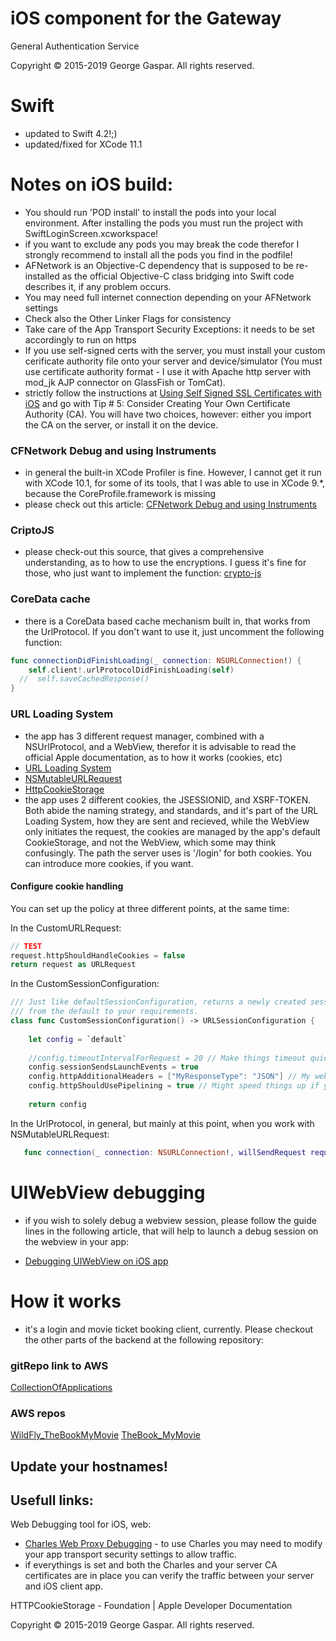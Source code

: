 # iOS component for the Gateway
General Authentication Service

Copyright © 2015-2019 George Gaspar. All rights reserved.

# Swift
- updated to Swift 4.2!;)
- updated/fixed for XCode 11.1

# Notes on iOS build:
- You should run 'POD install' to install the pods into your local environment. After installing the pods you must run the project with SwiftLoginScreen.xcworkspace!
- if you want to exclude any pods you may break the code therefor I strongly recommend to install all the pods you find in the podfile!
- AFNetwork is an Objective-C dependency that is supposed to be re-installed as the official Objective-C class bridging into Swift code describes it, if any problem occurs. 
- You may need full internet connection depending on your AFNetwork settings
- Check also the Other Linker Flags for consistency
- Take care of the App Transport Security Exceptions: it needs to be set accordingly to run on https
- If you use self-signed certs with the server, you must install your custom cerificate authority file onto your server and device/simulator  (You must use certificate authority format - I use it with Apache http server with mod_jk AJP connector on GlassFish or TomCat).
- strictly follow the instructions at [Using Self Signed SSL Certificates with iOS](https://blog.httpwatch.com/2013/12/12/five-tips-for-using-self-signed-ssl-certificates-with-ios/) and go with Tip # 5: Consider Creating Your Own Certificate Authority (CA). You will have two choices, however: either you import the CA on the server, or install it on the device.

### CFNetwork Debug and using Instruments
- in general the built-in XCode Profiler is fine. However, I cannot get it run with XCode 10.1, for some of its tools, that I was able to use in XCode 9.*, because the CoreProfile.framework is missing
- please check out this article: [CFNetwork Debug and using Instruments](https://www.agnosticdev.com/blog-entry/networking-swift/advanced-network-debugging-xcode)


### CriptoJS
- please check-out this source, that gives a comprehensive understanding, as to how to use the encryptions. I guess it's fine for those, who just want to implement the function: [crypto-js](https://code.google.com/archive/p/crypto-js/) 

### CoreData cache
- there is a CoreData based cache mechanism built in, that works from the UrlProtocol. If you don't want to use it, just uncomment the following function:

```swift
func connectionDidFinishLoading(_ connection: NSURLConnection!) {
    self.client!.urlProtocolDidFinishLoading(self)
  //  self.saveCachedResponse()
}
```

### URL Loading System
- the app has 3 different request manager, combined with a NSUrlProtocol, and a WebView, therefor it is advisable to read the official Apple documentation, as to how it works (cookies, etc) 
- [URL Loading System](https://developer.apple.com/documentation/foundation/url_loading_system) 
- [NSMutableURLRequest](https://developer.apple.com/documentation/foundation/nsmutableurlrequest)
- [HttpCookieStorage](https://developer.apple.com/documentation/foundation/httpcookiestorage)
- the app uses 2 different cookies, the JSESSIONID, and XSRF-TOKEN. Both abide the naming strategy, and standards, and it's part of the URL Loading System, how they are sent and recieved, while the WebView only initiates the request, the cookies are managed by the app's default CookieStorage, and not the WebView, which some may think confusingly. The path the server uses is '/login' for both cookies. You can introduce more cookies, if you want.

#### Configure cookie handling
You can set up the policy at three different points, at the same time:

In the CustomURLRequest:
```swift
// TEST
request.httpShouldHandleCookies = false
return request as URLRequest
```

In the CustomSessionConfiguration:
```swift
/// Just like defaultSessionConfiguration, returns a newly created session configuration object, customised
/// from the default to your requirements.
class func CustomSessionConfiguration() -> URLSessionConfiguration {
    
    let config = `default`
    
    //config.timeoutIntervalForRequest = 20 // Make things timeout quickly.
    config.sessionSendsLaunchEvents = true
    config.httpAdditionalHeaders = ["MyResponseType": "JSON"] // My web service needs to be explicitly asked for JSON.
    config.httpShouldUsePipelining = true // Might speed things up if your server supports it.
    
    return config
```

In the UrlProtocol, in general, but mainly at this point, when you work with NSMutableURLRequest:
```swift
   func connection(_ connection: NSURLConnection!, willSendRequest request: URLRequest, redirectResponse response: URLResponse?) -> URLRequest? {
```

# UIWebView debugging
- if you wish to solely debug a webview session, please follow the guide lines in the following article, that will help to launch a debug session on the webview in your app:
* [Debugging UIWebView on iOS app](https://medium.com/@mattcroak718/debugging-your-iphone-mobile-web-app-using-safari-development-tools-71240657c487)

# How it works
- it's a login and movie ticket booking client, currently. Please checkout the other parts of the backend at the following repository:

### gitRepo link to AWS
[CollectionOfApplications](https://github.com/igeorge0902/CollectionOfApplications)

### AWS repos
[WildFly_TheBookMyMovie](https://us-west-2.console.aws.amazon.com/codesuite/codecommit/repositories?region=us-west-2#)
[TheBook_MyMovie](https://us-west-2.console.aws.amazon.com/codesuite/codecommit/repositories?region=us-west-2#)

Update your hostnames!
----


Usefull links:
----
Web Debugging tool for iOS, web:
- [Charles Web Proxy Debugging](https://www.charlesproxy.com/documentation/welcome/) - to use Charles you may need to modify your app transport security settings to allow traffic.
- if everythings is set and both the Charles and your server CA certificates are in place you can verify the traffic between your server and iOS client app.

HTTPCookieStorage - Foundation | Apple Developer Documentation

Copyright © 2015-2019 George Gaspar. All rights reserved.
